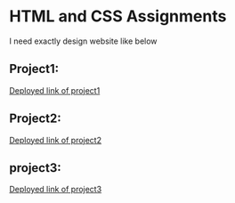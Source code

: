 # HTML and CSS Assignments

I need exactly design website like below

## Project1:

[Deployed link of project1](https://befocus-beproductive.netlify.app)

## Project2:
[Deployed link of project2](https://htmlcssmedifine.netlify.app)

## project3:
[Deployed link of  project3](https://justice-top-priority.netlify.app)
